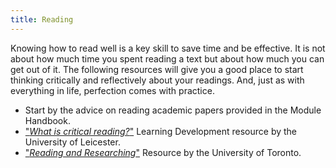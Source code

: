 ```yaml
---
title: Reading
---
```


Knowing how to read well is a key skill to save time and be effective. It is
not about how much time you spent reading a text but about how much you can
get out of it. The following resources will give you a good place to start
thinking critically and reflectively about your readings. And, just as with
everything in life, perfection comes with practice.

* Start by the advice on reading academic papers provided in the Module
  Handbook.
* ["*What is critical reading?*"](https://www2.le.ac.uk/offices/ld/resources/pdfs-of-study-guides/writing-skills-pdfs/critical-reading-v1%200.pdf) Learning Development resource by the University of Leicester.
* ["*Reading and Researching*"](http://www.writing.utoronto.ca/advice/reading-and-researching) Resource by the University of Toronto.

